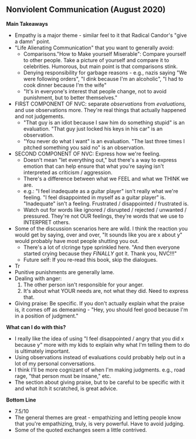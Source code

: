 ## Nonviolent Communication (August 2020)

**Main Takeaways**
 - Empathy is a major theme - similar feel to it that Radical Candor's "give a damn" point.
 - "Life Alienating Communication" that you want to generally avoid:
	- Comparisons."How to Make yourself Miserable": Compare yourself to other people. Take a picture of yourself and compare it to celebrities. Humorous, but main point is that comparisons stink.
	- Denying responsibility for garbage reasons - e.g., nazis saying "We were following orders", "I dink because I'm an alcoholic", "I had to cook dinner because I'm the wife"
	- "It's in everyone's interest that people change, not to avoid punishment, but to better themselves."
 - FIRST COMPONENT OF NVC:  separate *observations* from *evaluations,* and use observations more. They're real things that actually happened and not judgements.
	- "That guy is an idiot because I saw him do something stupid" is an evaluation. "That guy just locked his keys in his car" is an observation.
	- "You never do what I want" is an evaluation. "The last three times I pitched something you said no" is an observation.
 - SECOND COMPONENT OF NVC: Express how we're feeling.
	- Doesn't mean "let everything out," but there's a way to express emotion that can help ensure that what you're saying isn't interpreted as criticism / aggression.
	- There's a difference between what we FEEL and what we THINK we are.
	- e.g.: "I feel inadequate as a guitar player" isn't really what we're feeling. "I feel disappointed in myself as a guitar player" is. "Inadequate" isn't a feeling. Frustrated / disappointed / frustrated is.
	- Watch out for words like ignored / disrupted / rejected / unwanted / pressured. They're not OUR feelings, they're words that we use to INTERPRET others.
 - Some of the discussion scenarios here are wild. I think the reaction you would get by saying, over and over, "It sounds like you are x about y" would probably have most people shutting you out.
	- There's a lot of r/cringe type sprinkled here. "And then everyone started crying because they *FINALLY* got it. Thank you, NVC!!!"
	- Future self: If you re-read this book, skip the dialogues.
 - Tr
 - Punitive punishments are generally lame.
 - Dealing with anger:
	 1. The other person isn't responsible for your anger.
	 2. It's about what YOUR needs are, not what they did. Need to express that.
 - Giving praise: Be specific. If you don't actually explain what the praise is, it comes off as demeaning - "Hey, you should feel good because I'm in a position of judgment."

**What can I do with this?**
 - I really like the idea of using "I feel disappointed / angry that you did x because y" more with my kids to explain why what I'm telling them to do is ultimately important.
 - Using observations instead of evaluations could probably help out in a lot of my personal conversations.
 - I think I'll be more cognizant of when I'm making judgments. e.g., road rage, "that person must be insane," etc.
 - The section about giving praise, but to be careful to be specific with it and what itch it scratched, is great advice.

**Bottom Line**
 - 7.5/10
 - The general themes are great - empathizing and letting people know that you're empathizing, truly, is very powerful. Have to avoid judging.
 - Some of the quoted exchanges seem a little contrived.
<!--stackedit_data:
eyJoaXN0b3J5IjpbLTU3NjAwMDgwOCwxOTE3OTQ4OTE0LC03Nj
EzMTEyMzgsLTEwNDQxNDUyMzgsNDEwOTAxMTI1LDE1MzkyOTU0
NzNdfQ==
-->